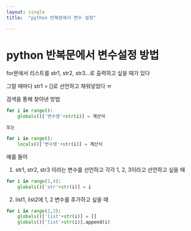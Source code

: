 ```yaml
---
layout: single
title:  "python 반복문에서 변수 설정"

---
```


# python 반복문에서 변수설정 방법

for문에서 리스트를 str1, str2, str3...로 출력하고 싶을 때가 있다

그럴 때마다 str1 = []로 선언하고 채워넣었다 ㅠ

검색을 통해 찾아낸 방법

```python
for i in range():
    globals()['변수명'+str(i)] = 계산식

또는

for i in range():
    locals()['변수명'+str(i)] = 계산식
```

예를 들어 

1. str1, str2, str3 이라는 변수를 선언하고 각각 1, 2, 3이라고 선언하고 싶을 때

```python
for i in range(1,4):
    globals()['str'+str(i)] = i
```



2. list1, list2에 1, 2 변수를 추가하고 싶을 때

```python
for i in range(1,3):
    globals()['list'+str(i)] = []
    globals()['list'+str(i)].append(i)
```


